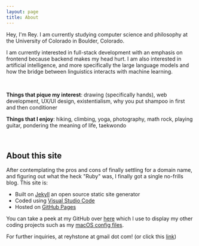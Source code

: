 ```yaml
---
layout: page
title: About
---
```


Hey, I'm Rey. I am currently studying computer science and philosophy at the University of Colorado in Boulder, Colorado.

I am currently interested in full-stack development with an emphasis on frontend because backend makes my head hurt. I am also interested in artificial intelligence, and more specifically the large language models and how the bridge between linguistics interacts with machine learning.

<br/>

**Things that pique my interest**: drawing (specifically hands), web development, UX/UI design, existentialism, why you put shampoo in first and then conditioner

**Things that I enjoy**: hiking, climbing, yoga, photography, math rock, playing guitar, pondering the meaning of life, taekwondo

<br/>

## About this site

After contemplating the pros and cons of finally settling for a domain name, and figuring out what the heck "Ruby" was, I finally got a single no-frills blog. This site is:

- Built on [Jekyll](https://jekyllrb.com/) an open source static site generator
- Coded using [Visual Studio Code](https://code.visualstudio.com/)
- Hosted on [GitHub Pages](https://pages.github.com/)

You can take a peek at my GitHub over [here](https://github.com/exkcd) which I use to display my other coding projects such as my [macOS config files](https://github.com/exkcd/config).

For further inquiries, at reyhstone at gmail dot com! (or click this [link](https://www.youtube.com/watch?v=dQw4w9WgXcQ))
